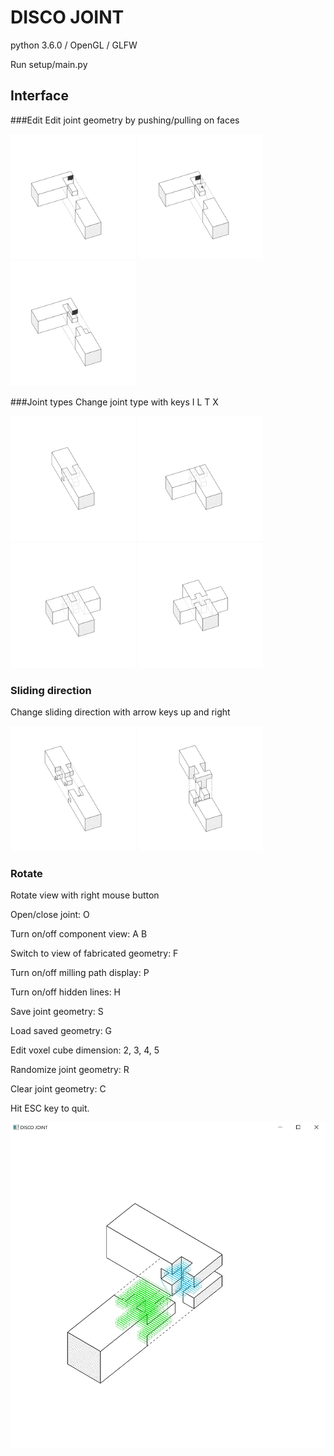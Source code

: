 # DISCO JOINT

python 3.6.0 / OpenGL / GLFW

Run setup/main.py

## Interface

###Edit
Edit joint geometry by pushing/pulling on faces
<p float="left">
  <img src="/Screenshots/screenshot_edit_hovered.png" width="200" />
  <img src="/Screenshots/screenshot_edit_pulled.png" width="200" />
  <img src="/Screenshots/screenshot_edit_result.png" width="200" />
</p>

###Joint types
Change joint type with keys I L T X
<p float="left">
  <img src="/Screenshots/screenshot_type_I.png" width="200" />
  <img src="/Screenshots/screenshot_type_L.png" width="200" />
  <img src="/Screenshots/screenshot_type_T.png" width="200" />
  <img src="/Screenshots/screenshot_type_X.png" width="200" /> 
</p>

### Sliding direction
Change sliding direction with arrow keys up and right
<p float="left">
  <img src="/Screenshots/screenshot_open.png" width="200" />
  <img src="/Screenshots/screenshot_direction.png" width="200" />
</p>

### Rotate
Rotate view with right mouse button

Open/close joint: O

Turn on/off component view: A B

Switch to view of fabricated geometry: F

Turn on/off milling path display: P

Turn on/off hidden lines: H

Save joint geometry: S

Load saved geometry: G

Edit voxel cube dimension: 2, 3, 4, 5

Randomize joint geometry: R

Clear joint geometry: C

Hit ESC key to quit.

![disco_joint_interface.py screenshot](Screenshot.JPG)
